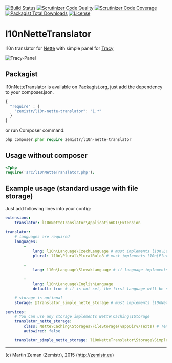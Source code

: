 [![Build Status](https://travis-ci.org/Zemistr/l10n-nette-translator.svg?branch=master)](https://travis-ci.org/Zemistr/l10n-nette-translator)
[![Scrutinizer Code Quality](https://scrutinizer-ci.com/g/Zemistr/l10n-nette-translator/badges/quality-score.png?b=master)](https://scrutinizer-ci.com/g/Zemistr/l10n-nette-translator/?branch=master)
[![Scrutinizer Code Coverage](https://scrutinizer-ci.com/g/Zemistr/l10n-nette-translator/badges/coverage.png?b=master)](https://scrutinizer-ci.com/g/Zemistr/l10n-nette-translator/?branch=master)
[![Packagist Total Downloads](https://img.shields.io/packagist/dt/zemistr/l10n-nette-translator.svg)](https://packagist.org/packages/zemistr/l10n-nette-translator)
[![License](https://img.shields.io/packagist/l/zemistr/l10n-nette-translator.svg)](http://opensource.org/licenses/mit-license.php)

# l10nNetteTranslator
l10n translator for [Nette](http://nette.org/) with simple panel for [Tracy](http://tracy.nette.org/en/)

![Tracy-Panel](http://zemistr.github.io/l10n-nette-translator/images/tracy-panel.png)

## Packagist
l10nNetteTranslator is available on [Packagist.org](https://packagist.org/packages/zemistr/l10n-nette-translator),
just add the dependency to your composer.json.

```javascript
{
  "require" : {
    "zemistr/l10n-nette-translator": "1.*"
  }
}
```

or run Composer command:
```php
php composer.phar require zemistr/l10n-nette-translator
```

## Usage without composer

```php
<?php
require('src/l10nNetteTranslator.php');
```

## Example usage (standard usage with file storage)
Just add following lines into your config:

```yaml
extensions:
    translator: l10nNetteTranslator\ApplicationDI\Extension

translator:
    # languages are required
    languages:
        -
            lang: l10n\Language\CzechLanguage # must implements l10n\Language\ILanguage
            plural: l10n\Plural\PluralRule8 # must implements l10n\Plural\IPlural

        -
            lang: l10n\Language\SlovakLanguage # if language implements l10n\Plural\IPlural, you can ignore plural section

        -
            lang: l10n\Language\EnglishLanguage
            default: true # if is not set, the first language will be set as default

    # storage is optional
    storage: @translator_simple_nette_storage # must implements l10nNetteTranslator\Storage\IStorage

services:
    # You can use any storage implements Nette\Caching\IStorage
    translator_nette_storage:
        class: Nette\Caching\Storages\FileStorage(%appDir%/Texts) # Texts will be saved in %appDir%/Texts as file named by ISO 639-1
        autowired: false

    translator_simple_nette_storage: l10nNetteTranslator\Storage\SimpleNetteStorage(@translator_storage)

```


-----

(c) Martin Zeman (Zemistr), 2015 (http://zemistr.eu)
